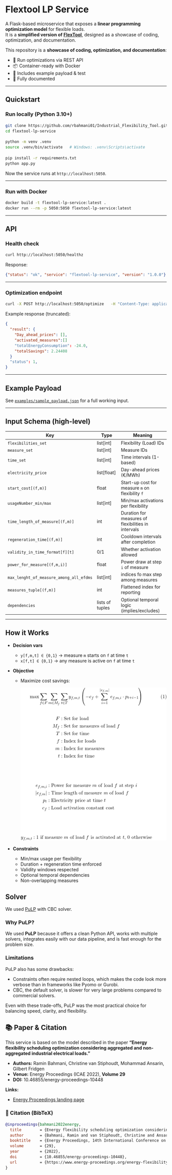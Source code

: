 # Flextool LP Service

A Flask-based microservice that exposes a **linear programming optimization model** for flexible loads.  
It is a **simplified version of [FlexTool](https://flextool.synergie-projekt.de/start)**, designed as a showcase of coding, optimization, and documentation.

This repository is a **showcase of coding, optimization, and documentation**:  
- 🚀 Run optimizations via REST API  
- 📦 Container-ready with Docker  
- 🧪 Includes example payload & test  
- 📖 Fully documented

---

## Quickstart

### Run locally (Python 3.10+)

```bash
git clone https://github.com/rbahmani01/Industrial_Flexibility_Tool.git
cd flextool-lp-service

python -m venv .venv
source .venv/bin/activate   # Windows: .venv\Scripts\activate

pip install -r requirements.txt
python app.py
```

Now the service runs at `http://localhost:5050`.

---

### Run with Docker

```bash
docker build -t flextool-lp-service:latest .
docker run --rm -p 5050:5050 flextool-lp-service:latest
```

---

## API

### Health check

```bash
curl http://localhost:5050/healthz
```

Response:

```json
{"status": "ok", "service": "flextool-lp-service", "version": "1.0.0"}
```

---

### Optimization endpoint

```bash
curl -X POST http://localhost:5050/optimize   -H "Content-Type: application/json"   --data @examples/sample_payload.json
```

Example response (truncated):

```json
{
  "result": {
    "Day_ahead_prices": [],
    "activated_measures":[]
    "totalEnergyConsumption": -24.0,
    "totalSavings": 2.24408
  }
  "status": 1,
}
```

---

## Example Payload

See [`examples/sample_payload.json`](examples/sample_payload.json) for a full working input.  


---

## Input Schema (high-level)

| Key | Type | Meaning |
|---|---|---|
| `flexibilities_set` | list[int] | Flexibility (Load) IDs |
| `measure_set` | list[int] | Measure IDs |
| `time_set` | list[int] | Time intervals (1-based) |
| `electricity_price` | list[float] | Day-ahead prices (€/MWh) |
| `start_cost[(f,m)]` | float | Start-up cost for measure `m` on flexibility `f` |
| `usageNumber_min/max` | list[int] | Min/max activations per flexibility |
| `time_length_of_measure[(f,m)]` | int | Duration for measures of flexibilities in intervals |
| `regeneration_time[(f,m)]` | int | Cooldown intervals after completion |
| `validity_in_time_format[f][t]` | 0/1 | Whether activation allowed |
| `power_for_measure[(f,m,i)]` | float | Power draw at step `i` of measure |
| `max_lenght_of_measure_among_all_efdms` | list[int] | indices fo max step among measures  |
| `measures_tuple[(f,m)]` | int | Flattened index for reporting |
| `dependencies` | lists of tuples | Optional temporal logic (implies/excludes) |

---

## How it Works

- **Decision vars**
  - `y[f,m,t] ∈ {0,1}` → measure `m` starts on `f` at time `t`  
  - `x[f,t] ∈ {0,1}` → any measure is active on `f` at time `t`  

- **Objective**
  - Maximize cost savings:  

    ![Objective Function](Images/objective_formula.png)

- **Constraints**
  - Min/max usage per flexibility  
  - Duration + regeneration time enforced  
  - Validity windows respected  
  - Optional temporal dependencies  
  - Non-overlapping measures

## Solver
We used [PuLP](https://coin-or.github.io/pulp/) with CBC solver.

### Why PuLP?

We used **PuLP** because it offers a clean Python API, works with multiple solvers, integrates easily with our data pipeline, and is fast enough for the problem size.

### Limitations

PuLP also has some drawbacks:  
- Constraints often require nested loops, which makes the code look more verbose than in frameworks like Pyomo or Gurobi.  
- CBC, the default solver, is slower for very large problems compared to commercial solvers.  

Even with these trade-offs, PuLP was the most practical choice for balancing speed, clarity, and flexibility.

  ## 📚 Paper & Citation

This service is based on the model described in the paper **“Energy flexibility scheduling optimization considering aggregated and non-aggregated industrial electrical loads.”**

- **Authors:** Ramin Bahmani, Christine van Stiphoudt, Mohammad Ansarin, Gilbert Fridgen  
- **Venue:** Energy Proceedings (ICAE 2022), **Volume 29**  
- **DOI:** 10.46855/energy-proceedings-10448

**Links:**
- [Energy Proceedings landing page](https://www.energy-proceedings.org/energy-flexibility-scheduling-optimization-considering-aggregated-and-non-aggregated-industrial-electrical-loads/)  

### 🔖 Citation (BibTeX)
```bibtex
@inproceedings{bahmani2022energy,
  title        = {Energy flexibility scheduling optimization considering aggregated and non-aggregated industrial electrical loads},
  author       = {Bahmani, Ramin and van Stiphoudt, Christine and Ansarin, Mohammad and Fridgen, Gilbert},
  booktitle    = {Energy Proceedings, 14th International Conference on Applied Energy (ICAE 2022)},
  volume       = {29},
  year         = {2022},
  doi          = {10.46855/energy-proceedings-10448},
  url          = {https://www.energy-proceedings.org/energy-flexibility-scheduling-optimization-considering-aggregated-and-non-aggregated-industrial-electrical-loads/}
}

